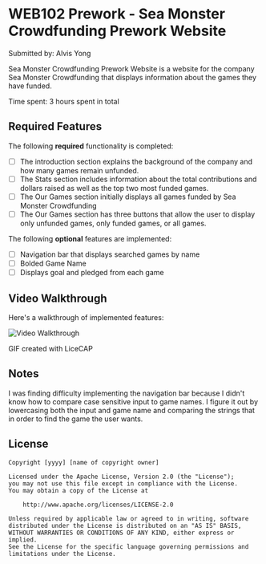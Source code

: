 # WEB102 Prework - Sea Monster Crowdfunding Prework Website

Submitted by: Alvis Yong

Sea Monster Crowdfunding Prework Website is a website for the company Sea Monster Crowdfunding that displays information about the games they have funded.

Time spent: 3 hours spent in total

## Required Features

The following **required** functionality is completed:

* [ ] The introduction section explains the background of the company and how many games remain unfunded.
* [ ] The Stats section includes information about the total contributions and dollars raised as well as the top two most funded games.
* [ ] The Our Games section initially displays all games funded by Sea Monster Crowdfunding
* [ ] The Our Games section has three buttons that allow the user to display only unfunded games, only funded games, or all games.

The following **optional** features are implemented:

* [ ] Navigation bar that displays searched games by name
* [ ] Bolded Game Name
* [ ] Displays goal and pledged from each game

## Video Walkthrough

Here's a walkthrough of implemented features:

<img src='https://media.giphy.com/media/v1.Y2lkPTc5MGI3NjExMzFpdm5yODJ3bHM4cmNhbzVwd3puZ2ZxZ3pnaXQ0Ym1rNTh2OWcydCZlcD12MV9pbnRlcm5hbF9naWZfYnlfaWQmY3Q9Zw/JYwOlvZW7ZSAkwhGgL/giphy.gif' title='Video Walkthrough' width='' alt='Video Walkthrough' />

<!-- Replace this with whatever GIF tool you used! -->
GIF created with LiceCAP
<!-- Recommended tools:
[Kap](https://getkap.co/) for macOS
[ScreenToGif](https://www.screentogif.com/) for Windows
[peek](https://github.com/phw/peek) for Linux. -->

## Notes

I was finding difficulty implementing the navigation bar because I didn't know how to compare case sensitive input to game names. I figure it out by lowercasing both the input and game name and comparing the strings that in order to find the game the user wants.

## License

    Copyright [yyyy] [name of copyright owner]

    Licensed under the Apache License, Version 2.0 (the "License");
    you may not use this file except in compliance with the License.
    You may obtain a copy of the License at

        http://www.apache.org/licenses/LICENSE-2.0

    Unless required by applicable law or agreed to in writing, software
    distributed under the License is distributed on an "AS IS" BASIS,
    WITHOUT WARRANTIES OR CONDITIONS OF ANY KIND, either express or implied.
    See the License for the specific language governing permissions and
    limitations under the License.
